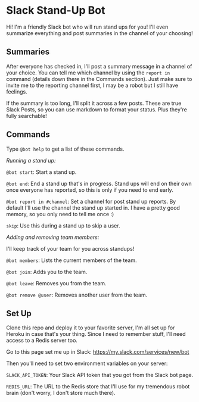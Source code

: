 # Slack Stand-Up Bot

Hi! I'm a friendly Slack bot who will run stand ups for you! I'll even summarize everything and post summaries in the channel of your choosing!

## Summaries

After everyone has checked in, I'll post a summary message in a channel of your choice. You can tell me which channel by 
using the `report in` command (details down there in the Commands section). 
Just make sure to invite me to the reporting channel first, I may be a robot but I still have feelings.  

If the summary is too long, I'll split it across a few posts. These are true Slack Posts, so you can use markdown to format your status.
Plus they're fully searchable!

## Commands
Type `@bot help` to get a list of these commands.

_Running a stand up:_

`@bot start`: Start a stand up.

`@bot end`: End a stand up that's in progress. Stand ups will end on their own once everyone has reported, so this is only if you need to end early.

`@bot report in #channel`: Set a channel for post stand up reports. By default I'll use the channel the stand up started in.
I have a pretty good memory, so you only need to tell me once :)

`skip`: Use this during a stand up to skip a user.

_Adding and removing team members:_

I'll keep track of your team for you across standups!

`@bot members`: Lists the current members of the team.

`@bot join`: Adds you to the team.

`@bot leave`: Removes you from the team.

`@bot remove @user`: Removes another user from the team.

## Set Up

Clone this repo and deploy it to your favorite server, I'm all set up for Heroku in case that's your thing.
Since I need to remember stuff, I'll need access to a Redis server too.

Go to this page set me up in Slack: https://my.slack.com/services/new/bot

Then you'll need to set two environment variables on your server:

`SLACK_API_TOKEN`: Your Slack API token that you got from the Slack bot page.

`REDIS_URL`: The URL to the Redis store that I'll use for my tremendous robot brain (don't worry, I don't store much there).
